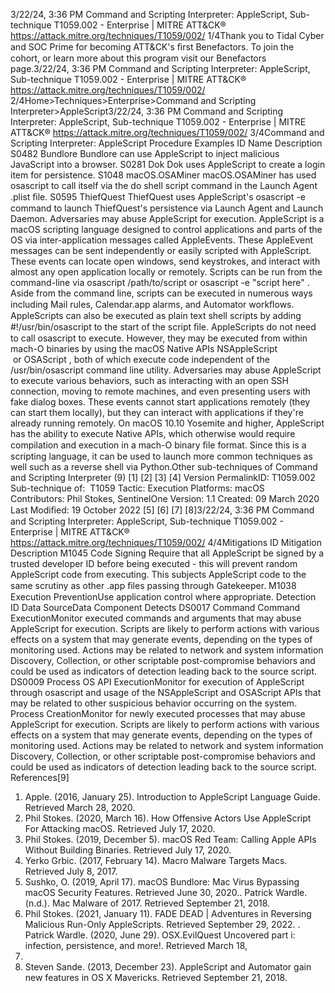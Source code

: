 3/22/24, 3:36 PM Command and Scripting Interpreter: AppleScript, Sub-technique T1059.002 - Enterprise | MITRE ATT&CK®
https://attack.mitre.org/techniques/T1059/002/ 1/4Thank you to Tidal Cyber and SOC Prime for becoming ATT&CK's ﬁrst Benefactors. To join the cohort, or learn more about this program visit our
Benefactors page.3/22/24, 3:36 PM Command and Scripting Interpreter: AppleScript, Sub-technique T1059.002 - Enterprise | MITRE ATT&CK®
https://attack.mitre.org/techniques/T1059/002/ 2/4Home>Techniques>Enterprise>Command and Scripting Interpreter>AppleScript3/22/24, 3:36 PM Command and Scripting Interpreter: AppleScript, Sub-technique T1059.002 - Enterprise | MITRE ATT&CK®
https://attack.mitre.org/techniques/T1059/002/ 3/4Command and Scripting Interpreter: AppleScript
Procedure Examples
ID Name Description
S0482 Bundlore Bundlore can use AppleScript to inject malicious JavaScript into a browser.
S0281 Dok Dok uses AppleScript to create a login item for persistence.
S1048 macOS.OSAMiner macOS.OSAMiner has used osascript to call itself via the do shell script command in the Launch
Agent .plist ﬁle.
S0595 ThiefQuest ThiefQuest uses AppleScript's osascript -e command to launch ThiefQuest's persistence via Launch
Agent and Launch Daemon. Adversaries may abuse AppleScript for execution. AppleScript is a macOS scripting language designed to control applications and parts of
the OS via inter-application messages called AppleEvents. These AppleEvent messages can be sent independently or easily scripted with
AppleScript. These events can locate open windows, send keystrokes, and interact with almost any open application locally or remotely.
Scripts can be run from the command-line via osascript /path/to/script or osascript -e "script here" . Aside from the command
line, scripts can be executed in numerous ways including Mail rules, Calendar.app alarms, and Automator workﬂows. AppleScripts can also
be executed as plain text shell scripts by adding #!/usr/bin/osascript to the start of the script ﬁle.
AppleScripts do not need to call osascript to execute. However, they may be executed from within mach-O binaries by using the macOS
Native APIs NSAppleScript  or OSAScript , both of which execute code independent of the /usr/bin/osascript command line utility.
Adversaries may abuse AppleScript to execute various behaviors, such as interacting with an open SSH connection, moving to remote
machines, and even presenting users with fake dialog boxes. These events cannot start applications remotely (they can start them locally),
but they can interact with applications if they're already running remotely. On macOS 10.10 Yosemite and higher, AppleScript has the ability
to execute Native APIs, which otherwise would require compilation and execution in a mach-O binary ﬁle format. Since this is a scripting
language, it can be used to launch more common techniques as well such as a reverse shell via Python.Other sub-techniques of Command and Scripting Interpreter (9)
[1]
[2]
[3]
[4]
Version PermalinkID: T1059.002
Sub-technique of:  T1059
 
Tactic: Execution
 
Platforms: macOS
Contributors: Phil Stokes, SentinelOne
Version: 1.1
Created: 09 March 2020
Last Modiﬁed: 19 October 2022
[5]
[6]
[7]
[8]3/22/24, 3:36 PM Command and Scripting Interpreter: AppleScript, Sub-technique T1059.002 - Enterprise | MITRE ATT&CK®
https://attack.mitre.org/techniques/T1059/002/ 4/4Mitigations
ID Mitigation Description
M1045 Code Signing Require that all AppleScript be signed by a trusted developer ID before being executed - this will prevent
random AppleScript code from executing. This subjects AppleScript code to the same scrutiny as other
.app ﬁles passing through Gatekeeper.
M1038 Execution
PreventionUse application control where appropriate.
Detection
ID Data SourceData Component Detects
DS0017 Command Command
ExecutionMonitor executed commands and arguments that may abuse AppleScript for execution.
Scripts are likely to perform actions with various effects on a system that may generate
events, depending on the types of monitoring used. Actions may be related to network and
system information Discovery, Collection, or other scriptable post-compromise behaviors and
could be used as indicators of detection leading back to the source script.
DS0009 Process OS API
ExecutionMonitor for execution of AppleScript through osascript and usage of the NSAppleScript
and OSAScript APIs that may be related to other suspicious behavior occurring on the
system.
Process
CreationMonitor for newly executed processes that may abuse AppleScript for execution. Scripts are
likely to perform actions with various effects on a system that may generate events,
depending on the types of monitoring used. Actions may be related to network and system
information Discovery, Collection, or other scriptable post-compromise behaviors and could be
used as indicators of detection leading back to the source script.
References[9]
1. Apple. (2016, January 25). Introduction to AppleScript
Language Guide. Retrieved March 28, 2020.
2. Phil Stokes. (2020, March 16). How Offensive Actors Use
AppleScript For Attacking macOS. Retrieved July 17, 2020.
3. Phil Stokes. (2019, December 5). macOS Red Team: Calling
Apple APIs Without Building Binaries. Retrieved July 17, 2020.
4. Yerko Grbic. (2017, February 14). Macro Malware Targets
Macs. Retrieved July 8, 2017.
5. Sushko, O. (2019, April 17). macOS Bundlore: Mac Virus
Bypassing macOS Security Features. Retrieved June 30, 2020. . Patrick Wardle. (n.d.). Mac Malware of 2017. Retrieved
September 21, 2018.
7. Phil Stokes. (2021, January 11). FADE DEAD | Adventures in
Reversing Malicious Run-Only AppleScripts. Retrieved
September 29, 2022.
 . Patrick Wardle. (2020, June 29). OSX.EvilQuest Uncovered
part i: infection, persistence, and more!. Retrieved March 18,
2021.
9. Steven Sande. (2013, December 23). AppleScript and
Automator gain new features in OS X Mavericks. Retrieved
September 21, 2018.